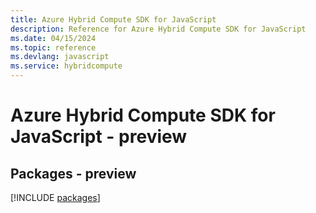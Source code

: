 ```yaml
---
title: Azure Hybrid Compute SDK for JavaScript
description: Reference for Azure Hybrid Compute SDK for JavaScript
ms.date: 04/15/2024
ms.topic: reference
ms.devlang: javascript
ms.service: hybridcompute
---
```

# Azure Hybrid Compute SDK for JavaScript - preview
## Packages - preview
[!INCLUDE [packages](hybrid-compute-index.md)]